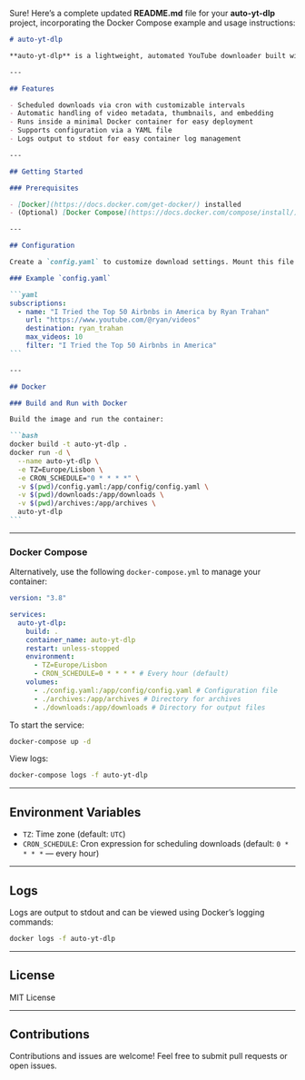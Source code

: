 Sure! Here’s a complete updated **README.md** file for your **auto-yt-dlp** project, incorporating the Docker Compose example and usage instructions:

````markdown
# auto-yt-dlp

**auto-yt-dlp** is a lightweight, automated YouTube downloader built with Go and yt-dlp. It supports scheduled downloads using cron jobs inside a Docker container, allowing you to easily automate video downloads on a flexible schedule.

---

## Features

- Scheduled downloads via cron with customizable intervals
- Automatic handling of video metadata, thumbnails, and embedding
- Runs inside a minimal Docker container for easy deployment
- Supports configuration via a YAML file
- Logs output to stdout for easy container log management

---

## Getting Started

### Prerequisites

- [Docker](https://docs.docker.com/get-docker/) installed
- (Optional) [Docker Compose](https://docs.docker.com/compose/install/) for multi-service setups

---

## Configuration

Create a `config.yaml` to customize download settings. Mount this file into the container at `/app/config/config.yaml`.

### Example `config.yaml`

```yaml
subscriptions:
  - name: "I Tried the Top 50 Airbnbs in America by Ryan Trahan"
    url: "https://www.youtube.com/@ryan/videos"
    destination: ryan_trahan
    max_videos: 10
    filter: "I Tried the Top 50 Airbnbs in America"
```

---

## Docker

### Build and Run with Docker

Build the image and run the container:

```bash
docker build -t auto-yt-dlp .
docker run -d \
  --name auto-yt-dlp \
  -e TZ=Europe/Lisbon \
  -e CRON_SCHEDULE="0 * * * *" \
  -v $(pwd)/config.yaml:/app/config/config.yaml \
  -v $(pwd)/downloads:/app/downloads \
  -v $(pwd)/archives:/app/archives \
  auto-yt-dlp
```
````

---

### Docker Compose

Alternatively, use the following `docker-compose.yml` to manage your container:

```yaml
version: "3.8"

services:
  auto-yt-dlp:
    build: .
    container_name: auto-yt-dlp
    restart: unless-stopped
    environment:
      - TZ=Europe/Lisbon
      - CRON_SCHEDULE=0 * * * * # Every hour (default)
    volumes:
      - ./config.yaml:/app/config/config.yaml # Configuration file
      - ./archives:/app/archives # Directory for archives
      - ./downloads:/app/downloads # Directory for output files
```

To start the service:

```bash
docker-compose up -d
```

View logs:

```bash
docker-compose logs -f auto-yt-dlp
```

---

## Environment Variables

- `TZ`: Time zone (default: `UTC`)
- `CRON_SCHEDULE`: Cron expression for scheduling downloads (default: `0 * * * *` — every hour)

---

## Logs

Logs are output to stdout and can be viewed using Docker’s logging commands:

```bash
docker logs -f auto-yt-dlp
```

---

## License

MIT License

---

## Contributions

Contributions and issues are welcome! Feel free to submit pull requests or open issues.
